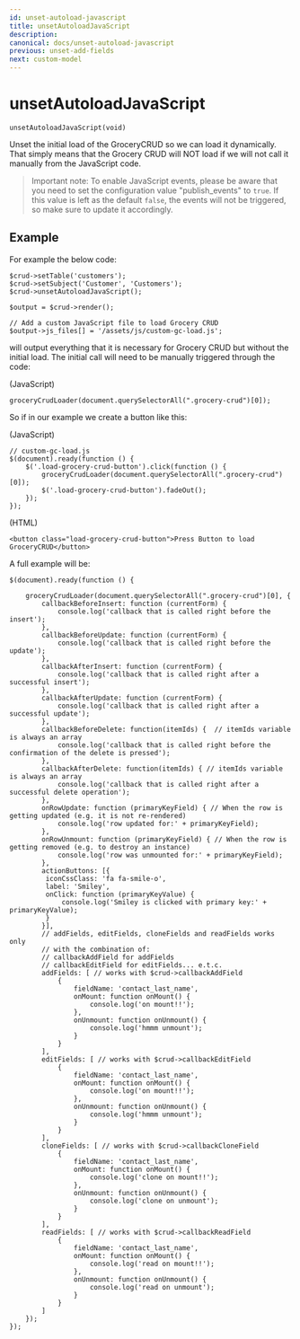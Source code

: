 ```yaml
---
id: unset-autoload-javascript
title: unsetAutoloadJavaScript
description: 
canonical: docs/unset-autoload-javascript
previous: unset-add-fields
next: custom-model
---
```


# unsetAutoloadJavaScript

<pre><code class="language-php">unsetAutoloadJavaScript(void)</code></pre>
Unset the initial load of the GroceryCRUD so we can load it dynamically. That simply means that the Grocery CRUD will NOT load if we will not call it manually from the JavaScript code.

> Important note: To enable JavaScript events, please be aware that you need to set the configuration value
> "publish_events" to `true`. If this value is left as the default `false`, the events will not be triggered,
> so make sure to update it accordingly.

## Example

For example the below code:

<pre><code class="language-php">$crud->setTable('customers');
$crud->setSubject('Customer', 'Customers');
$crud->unsetAutoloadJavaScript();

$output = $crud->render();

// Add a custom JavaScript file to load Grocery CRUD
$output->js_files[] = '/assets/js/custom-gc-load.js'; 
</code></pre>

will output everything that it is necessary for Grocery CRUD but without the initial load. The initial call will need to be manually triggered through the code:

(JavaScript)
<pre><code class="language-javascript">groceryCrudLoader(document.querySelectorAll(".grocery-crud")[0]);</code></pre>

So if in our example we create a button like this:

(JavaScript)
<pre><code class="language-javascript">// custom-gc-load.js
$(document).ready(function () {
    $('.load-grocery-crud-button').click(function () {
        groceryCrudLoader(document.querySelectorAll(".grocery-crud")[0]);
	    $('.load-grocery-crud-button').fadeOut();
    });
});</code></pre>

(HTML)
<pre><code class="language-html">&lt;button class="load-grocery-crud-button"&gt;Press Button to load GroceryCRUD&lt;/button&gt;
</code></pre>


A full example will be:

<pre><code class="language-javascript">$(document).ready(function () {

	groceryCrudLoader(document.querySelectorAll(".grocery-crud")[0], {
		callbackBeforeInsert: function (currentForm) {
		    console.log('callback that is called right before the insert');
		},
		callbackBeforeUpdate: function (currentForm) {
		    console.log('callback that is called right before the update');
		},
		callbackAfterInsert: function (currentForm) {
		    console.log('callback that is called right after a successful insert');
		},
		callbackAfterUpdate: function (currentForm) {
		    console.log('callback that is called right after a successful update');
		},
		callbackBeforeDelete: function(itemIds) {  // itemIds variable is always an array
		    console.log('callback that is called right before the confirmation of the delete is pressed');
		},
		callbackAfterDelete: function(itemIds) { // itemIds variable is always an array
		    console.log('callback that is called right after a successful delete operation');
		},
		onRowUpdate: function (primaryKeyField) { // When the row is getting updated (e.g. it is not re-rendered)
		    console.log('row updated for:' + primaryKeyField);
		},
		onRowUnmount: function (primaryKeyField) { // When the row is getting removed (e.g. to destroy an instance)
		    console.log('row was unmounted for:' + primaryKeyField);
		},      
		actionButtons: [{
		 iconCssClass: 'fa fa-smile-o',
		 label: 'Smiley',
		 onClick: function (primaryKeyValue) {
		     console.log('Smiley is clicked with primary key:' + primaryKeyValue);
		 }
		}],
		// addFields, editFields, cloneFields and readFields works only
		// with the combination of: 
		// callbackAddField for addFields
		// callbackEditField for editFields... e.t.c.
		addFields: [ // works with $crud->callbackAddField
		    {
		        fieldName: 'contact_last_name',
		        onMount: function onMount() {
		            console.log('on mount!!');
		        },
		        onUnmount: function onUnmount() {
		            console.log('hmmm unmount');
		        }
		    }
		],
		editFields: [ // works with $crud->callbackEditField
		    {
		        fieldName: 'contact_last_name',
		        onMount: function onMount() {
		            console.log('on mount!!');
		        },
		        onUnmount: function onUnmount() {
		            console.log('hmmm unmount');
		        }
		    }
		],
		cloneFields: [ // works with $crud->callbackCloneField
		    {
		        fieldName: 'contact_last_name',
		        onMount: function onMount() {
		            console.log('clone on mount!!');
		        },
		        onUnmount: function onUnmount() {
		            console.log('clone on unmount');
		        }
		    }
		],
		readFields: [ // works with $crud->callbackReadField
		    {
		        fieldName: 'contact_last_name',
		        onMount: function onMount() {
		            console.log('read on mount!!');
		        },
		        onUnmount: function onUnmount() {
		            console.log('read on unmount');
		        }
		    }
		]
	});
});</code></pre>




